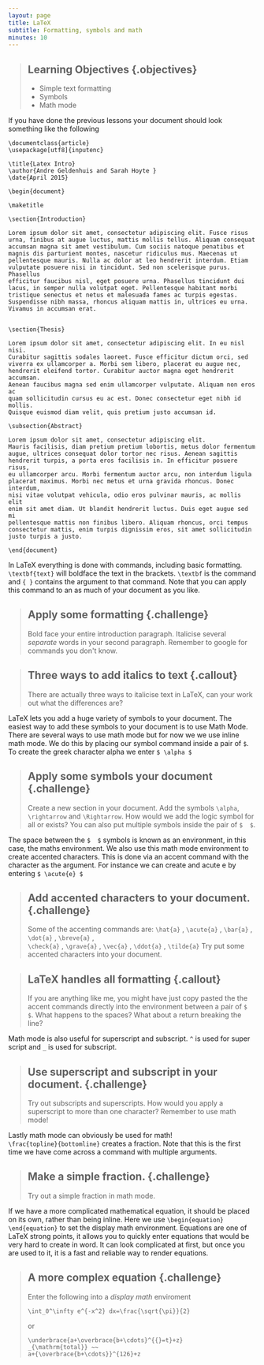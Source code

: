 ```yaml
---
layout: page
title: LaTeX
subtitle: Formatting, symbols and math
minutes: 10
---
```

> ## Learning Objectives {.objectives}
>
> * Simple text formatting
> * Symbols
> * Math mode

If you have done the previous lessons your document should look something
like the following

~~~ {.latex}
\documentclass{article}
\usepackage[utf8]{inputenc}

\title{Latex Intro}
\author{Andre Geldenhuis and Sarah Hoyte }
\date{April 2015}

\begin{document}

\maketitle

\section{Introduction}

Lorem ipsum dolor sit amet, consectetur adipiscing elit. Fusce risus 
urna, finibus at augue luctus, mattis mollis tellus. Aliquam consequat 
accumsan magna sit amet vestibulum. Cum sociis natoque penatibus et 
magnis dis parturient montes, nascetur ridiculus mus. Maecenas ut 
pellentesque mauris. Nulla ac dolor at leo hendrerit interdum. Etiam 
vulputate posuere nisi in tincidunt. Sed non scelerisque purus. Phasellus 
efficitur faucibus nisl, eget posuere urna. Phasellus tincidunt dui 
lacus, in semper nulla volutpat eget. Pellentesque habitant morbi 
tristique senectus et netus et malesuada fames ac turpis egestas. 
Suspendisse nibh massa, rhoncus aliquam mattis in, ultrices eu urna. 
Vivamus in accumsan erat. 


\section{Thesis}

Lorem ipsum dolor sit amet, consectetur adipiscing elit. In eu nisl nisi. 
Curabitur sagittis sodales laoreet. Fusce efficitur dictum orci, sed 
viverra ex ullamcorper a. Morbi sem libero, placerat eu augue nec, 
hendrerit eleifend tortor. Curabitur auctor magna eget hendrerit accumsan. 
Aenean faucibus magna sed enim ullamcorper vulputate. Aliquam non eros ac 
quam sollicitudin cursus eu ac est. Donec consectetur eget nibh id mollis. 
Quisque euismod diam velit, quis pretium justo accumsan id. 

\subsection{Abstract}

Lorem ipsum dolor sit amet, consectetur adipiscing elit. 
Mauris facilisis, diam pretium pretium lobortis, metus dolor fermentum 
augue, ultrices consequat dolor tortor nec risus. Aenean sagittis 
hendrerit turpis, a porta eros facilisis in. In efficitur posuere risus, 
eu ullamcorper arcu. Morbi fermentum auctor arcu, non interdum ligula 
placerat maximus. Morbi nec metus et urna gravida rhoncus. Donec interdum, 
nisi vitae volutpat vehicula, odio eros pulvinar mauris, ac mollis elit 
enim sit amet diam. Ut blandit hendrerit luctus. Duis eget augue sed mi 
pellentesque mattis non finibus libero. Aliquam rhoncus, orci tempus 
consectetur mattis, enim turpis dignissim eros, sit amet sollicitudin 
justo turpis a justo. 

\end{document}
~~~

In LaTeX everything is done with commands, including basic formatting.
`\textbf{text}` will boldface the text in the brackets.  `\textbf` is the
command and `{ }` contains the argument to that command.  Note that you 
can apply this command to an as much of your document as you like.

> ## Apply some formatting {.challenge}
>
> Bold face your entire introduction paragraph.  Italicise several *separate*
> words in your second paragraph.  Remember to google for commands you
> don't know.

> ## Three ways to add italics to text {.callout}
>
> There are actually three ways to italicise text in LaTeX, can your
> work out what the differences are?

LaTeX lets you add a huge variety of symbols to your document. The easiest
way to add these symbols to your document is to use Math Mode.  There are
several ways to use math mode but for now we we use inline math mode.  We
do this by placing our symbol command inside a pair of ```$```. To create
the greek character alpha we enter ```$ \alpha $```

> ## Apply some symbols your document {.challenge}
>
> Create a new section in your document.
> Add the symbols ```\alpha```, ```\rightarrow``` and ```\Rightarrow```.
> How would we add the logic symbol for all or exists?  You can also put
> multiple symbols inside the pair of ```$  $```.

The space between the ```$  $``` symbols is known as an environment, in this
case, the maths environment.  We also use this math mode environment to
create accented characters. This is done via an accent command with the
character as the argument.  For instance we can create and acute e by 
entering ```$ \acute{e} $```

> ## Add accented characters to your document. {.challenge}
>
> Some of the accenting commands are:
>  ```\hat{a}``` , ```\acute{a}``` , ```\bar{a}``` ,  ```\dot{a}``` , ```\breve{a}``` ,  
>  ```\check{a}``` , ```\grave{a}``` , ```\vec{a}``` , ```\ddot{a}``` , ```\tilde{a}``` 
> Try put some accented characters into your document.

> ## LaTeX handles all formatting {.callout}
>
> If you are anything like me, you might have just copy pasted the 
> the accent commands directly into the environment between a pair of 
> ```$  $```.  What happens to the spaces?  What about a return breaking
> the line? 

Math mode is also useful for superscript and subscript.  ```^``` is used 
for super script and ```_``` is used for subscript.

> ## Use superscript and subscript in your document. {.challenge}
>
> Try out subscripts and superscripts.  How would you apply a superscript
> to more than one character?  Remember to use math mode!

Lastly math mode can obviously be used for math!  
```\frac{topline}{bottomline}``` creates a fraction.  Note that this is 
the first time we have come across a command with multiple arguments.

> ## Make a simple fraction. {.challenge}
>
> Try out a simple fraction in math mode.

If we have a more complicated mathematical equation, it should be placed
on its own, rather than being inline.  Here we use 
```\begin{equation}   \end{equation}``` to set the display math environment.  Equations 
are one of LaTeX strong points, it allows you to quickly enter equations that would be very hard to create
in word.  It can look complicated at first, but once you are used to it,
it is a fast and reliable way to render equations.

> ## A more complex equation {.challenge}
> 
> Enter the following into a *display math* enviroment
> ```{.latex}
> \int_0^\infty e^{-x^2} dx=\frac{\sqrt{\pi}}{2}
> ```
> or
> ```{.latex}
> \underbrace{a+\overbrace{b+\cdots}^{{}=t}+z}
>_{\mathrm{total}} ~~
> a+{\overbrace{b+\cdots}}^{126}+z
> ```












